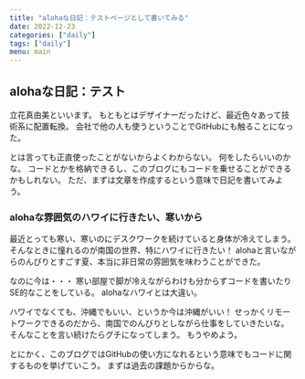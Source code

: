 ```yaml
---
title: "alohaな日記：テストページとして書いてみる"
date: 2022-12-23
categories: ["daily"]
tags: ["daily"]
menu: main
---
```

## alohaな日記：テスト

立花真由美といいます。
もともとはデザイナーだったけど、最近色々あって技術系に配置転換。
会社で他の人も使うということでGitHubにも触ることになった。

とは言っても正直使ったことがないからよくわからない。
何をしたらいいのかな。
コードとかを格納できるし、このブログにもコードを乗せることができるかもしれない。
ただ、まずは文章を作成するという意味で日記を書いてみよう。

### alohaな雰囲気のハワイに行きたい、寒いから
最近とっても寒い、寒いのにデスクワークを続けていると身体が冷えてしまう。
そんなときに憧れるのが南国の世界、特にハワイに行きたい！
alohaと言いながらのんびりとすごす夏、本当に非日常の雰囲気を味わうことができた。

なのに今は・・・
寒い部屋で脚が冷えながらわけも分からずコードを書いたりSE的なことをしている。
alohaなハワイとは大違い。

ハワイでなくても、沖縄でもいい、というか今は沖縄がいい！
せっかくリモートワークできるのだから、南国でのんびりとしながら仕事をしていきたいな。
そんなことを言い続けたらグチになってしまう。
もうやめよう。

とにかく、このブログではGitHubの使い方になれるという意味でもコードに関するものを挙げていこう。
まずは過去の課題からからな。
